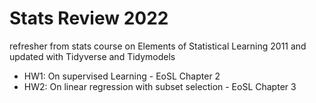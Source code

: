 # Stats Review 2022

refresher from stats course on Elements of Statistical Learning 2011 and updated with Tidyverse and Tidymodels

- HW1: On supervised Learning - EoSL Chapter 2
- HW2: On linear regression with subset selection - EoSL Chapter 3 

